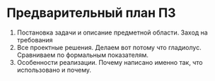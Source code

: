 # Предварительный план ПЗ
1. Постановка задачи и описание предметной области. Заход на требования
2. Все проектные решения. Делаем вот потому что гладиолус. Сравниваем по формальным показателям.
3. Особенности реализации. Почему написано именно так, что использовано и почему.